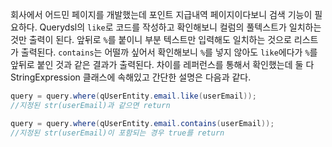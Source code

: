 회사에서 어드민 페이지를 개발했는데 포인트 지급내역 페이지이다보니 검색 기능이 필요하다. Querydsl의 `like`로 코드를 작성하고 확인해보니 컬럼의 풀텍스트가 일치하는 것만 출력이 된다. 앞뒤로 `%`를 붙이니 부분 텍스트만 입력해도 일치하는 것으로 리스트가 출력된다. `contains`는 어떨까 싶어서 확인해보니 `%`를 넣지 않아도 `like`에다가 `%`를 앞뒤로 붙인 것과 같은 결과가 출력된다. 
차이를 레퍼런스를 통해서 확인했는데 둘 다 StringExpression 클래스에 속해있고 간단한 설명은 다음과 같다.

```java
query = query.where(qUserEntity.email.like(userEmail));
//지정된 str(userEmail)과 같으면 return
```

```java
query = query.where(qUserEntity.email.contains(userEmail));
//지정된 str(userEmail)이 포함되는 경우 true를 return
```


